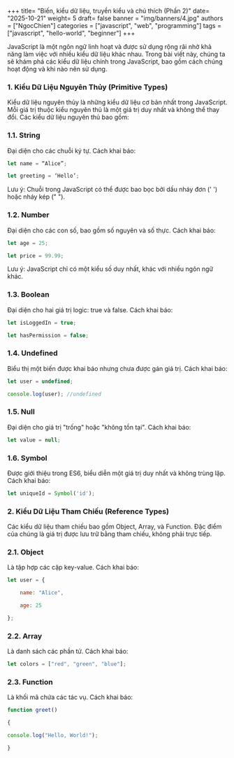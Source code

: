 +++
title= "Biến, kiểu dữ liệu, truyền kiểu và chú thích (Phần 2)"
date= "2025-10-21"
weight= 5
draft= false
banner = "img/banners/4.jpg"
authors = ["NgocChien"]
categories = ["javascript", "web", "programming"]
tags = ["javascript", "hello-world", "beginner"]
+++

JavaScript là một ngôn ngữ linh hoạt và được sử dụng rộng rãi nhờ khả năng làm việc với nhiều kiểu dữ liệu khác nhau. Trong bài viết này, chúng ta sẽ khám phá các kiểu dữ liệu chính trong JavaScript, bao gồm cách chúng hoạt động và khi nào nên sử dụng.

### 1. Kiểu Dữ Liệu Nguyên Thủy (Primitive Types)

Kiểu dữ liệu nguyên thủy là những kiểu dữ liệu cơ bản nhất trong JavaScript. Mỗi giá trị thuộc kiểu nguyên thủ là một giá trị duy nhất và không thể thay đổi. Các kiểu dữ liệu nguyên thủ bao gồm:

### 1.1. String

Đại diện cho các chuỗi ký tự. Cách khai báo:
```js
let name = “Alice”;

let greeting = ‘Hello’;
```
Lưu ý: Chuỗi trong JavaScript có thể được bao bọc bởi dấu nháy đơn (' ') hoặc nháy kép (" ").
### 1.2. Number

Đại diện cho các con số, bao gồm số nguyên và số thực. Cách khai báo:
```js
let age = 25;

let price = 99.99;
```
Lưu ý: JavaScript chỉ có một kiểu số duy nhất, khác với nhiều ngôn ngữ khác.
### 1.3. Boolean

Đại diện cho hai giá trị logic: true và false. Cách khai báo:
```js
let isLoggedIn = true;

let hasPermission = false;
```
### 1.4. Undefined

Biểu thị một biến được khai báo nhưng chưa được gán giá trị. Cách khai báo:
```js
let user = undefined;

console.log(user); //undefined
```
### 1.5. Null

Đại diện cho giá trị "trống" hoặc "không tồn tại". Cách khai báo:
```js
let value = null;
```
### 1.6. Symbol

Được giới thiệu trong ES6, biểu diễn một giá trị duy nhất và không trùng lặp. Cách khai báo:
```js
let uniqueId = Symbol('id');
```
### 2. Kiểu Dữ Liệu Tham Chiếu (Reference Types)

Các kiểu dữ liệu tham chiếu bao gồm Object, Array, và Function. Đặc điểm của chúng là giá trị được lưu trữ bằng tham chiếu, không phải trực tiếp.

### 2.1. Object

Là tập hợp các cặp key-value. Cách khai báo:
```js
let user = {

    name: "Alice",

    age: 25

};
```
### 2.2. Array

Là danh sách các phần tử. Cách khai báo:
```js
let colors = ["red", "green", "blue"];
```
### 2.3. Function

Là khối mã chứa các tác vụ. Cách khai báo:
```js
function greet()

{

console.log("Hello, World!");

}
```

